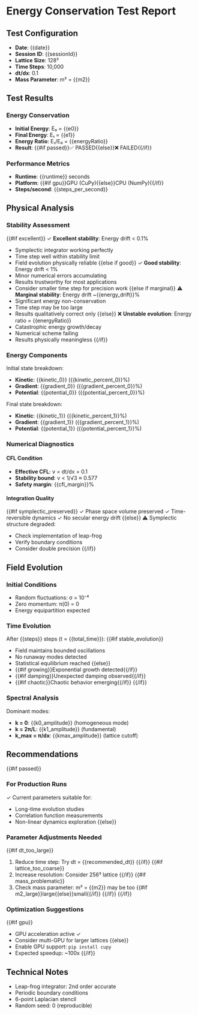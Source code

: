 # Energy Conservation Test Report

## Test Configuration
- **Date**: {{date}}
- **Session ID**: {{sessionId}}
- **Lattice Size**: 128³
- **Time Steps**: 10,000
- **dt/dx**: 0.1
- **Mass Parameter**: m² = {{m2}}

## Test Results

### Energy Conservation
- **Initial Energy**: E₀ = {{e0}}
- **Final Energy**: E₁ = {{e1}}
- **Energy Ratio**: E₁/E₀ = {{energyRatio}}
- **Result**: {{#if passed}}✅ PASSED{{else}}❌ FAILED{{/if}}

### Performance Metrics
- **Runtime**: {{runtime}} seconds
- **Platform**: {{#if gpu}}GPU (CuPy){{else}}CPU (NumPy){{/if}}
- **Steps/second**: {{steps_per_second}}

## Physical Analysis

### Stability Assessment
{{#if excellent}}
✓ **Excellent stability**: Energy drift < 0.1%
- Symplectic integrator working perfectly
- Time step well within stability limit
- Field evolution physically reliable
{{else if good}}
✓ **Good stability**: Energy drift < 1%
- Minor numerical errors accumulating
- Results trustworthy for most applications
- Consider smaller time step for precision work
{{else if marginal}}
⚠️ **Marginal stability**: Energy drift ~{{energy_drift}}%
- Significant energy non-conservation
- Time step may be too large
- Results qualitatively correct only
{{else}}
❌ **Unstable evolution**: Energy ratio = {{energyRatio}}
- Catastrophic energy growth/decay
- Numerical scheme failing
- Results physically meaningless
{{/if}}

### Energy Components
Initial state breakdown:
- **Kinetic**: {{kinetic_0}} ({{kinetic_percent_0}}%)
- **Gradient**: {{gradient_0}} ({{gradient_percent_0}}%)
- **Potential**: {{potential_0}} ({{potential_percent_0}}%)

Final state breakdown:
- **Kinetic**: {{kinetic_1}} ({{kinetic_percent_1}}%)
- **Gradient**: {{gradient_1}} ({{gradient_percent_1}}%)
- **Potential**: {{potential_1}} ({{potential_percent_1}}%)

### Numerical Diagnostics

#### CFL Condition
- **Effective CFL**: ν = dt/dx = 0.1
- **Stability bound**: ν < 1/√3 ≈ 0.577
- **Safety margin**: {{cfl_margin}}%

#### Integration Quality
{{#if symplectic_preserved}}
✓ Phase space volume preserved
✓ Time-reversible dynamics
✓ No secular energy drift
{{else}}
⚠️ Symplectic structure degraded:
- Check implementation of leap-frog
- Verify boundary conditions
- Consider double precision
{{/if}}

## Field Evolution

### Initial Conditions
- Random fluctuations: σ = 10⁻⁴
- Zero momentum: π(0) = 0
- Energy equipartition expected

### Time Evolution
After {{steps}} steps (t = {{total_time}}):
{{#if stable_evolution}}
- Field maintains bounded oscillations
- No runaway modes detected
- Statistical equilibrium reached
{{else}}
- {{#if growing}}Exponential growth detected{{/if}}
- {{#if damping}}Unexpected damping observed{{/if}}
- {{#if chaotic}}Chaotic behavior emerging{{/if}}
{{/if}}

### Spectral Analysis
Dominant modes:
- **k = 0**: {{k0_amplitude}} (homogeneous mode)
- **k = 2π/L**: {{k1_amplitude}} (fundamental)
- **k_max = π/dx**: {{kmax_amplitude}} (lattice cutoff)

## Recommendations

{{#if passed}}
### For Production Runs
✓ Current parameters suitable for:
- Long-time evolution studies
- Correlation function measurements
- Non-linear dynamics exploration
{{else}}
### Parameter Adjustments Needed
{{#if dt_too_large}}
1. Reduce time step: Try dt = {{recommended_dt}}
{{/if}}
{{#if lattice_too_coarse}}
2. Increase resolution: Consider 256³ lattice
{{/if}}
{{#if mass_problematic}}
3. Check mass parameter: m² = {{m2}} may be too {{#if m2_large}}large{{else}}small{{/if}}
{{/if}}
{{/if}}

### Optimization Suggestions
{{#if gpu}}
- GPU acceleration active ✓
- Consider multi-GPU for larger lattices
{{else}}
- Enable GPU support: `pip install cupy`
- Expected speedup: ~100x
{{/if}}

## Technical Notes
- Leap-frog integrator: 2nd order accurate
- Periodic boundary conditions
- 6-point Laplacian stencil
- Random seed: 0 (reproducible)